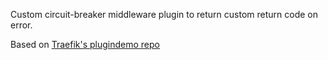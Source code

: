 Custom circuit-breaker middleware plugin to return custom return code on error.

Based on [Traefik's plugindemo repo](https://github.com/traefik/plugindemo)
